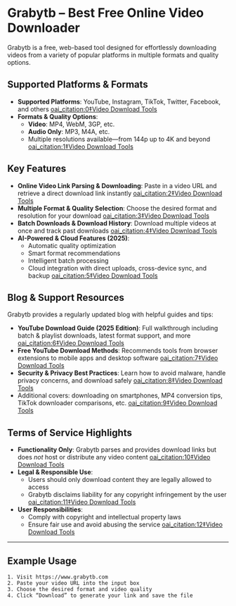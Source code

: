 # Grabytb – Best Free Online Video Downloader

Grabytb is a free, web-based tool designed for effortlessly downloading videos from a variety of popular platforms in multiple formats and quality options.

##  Supported Platforms & Formats

- **Supported Platforms**: YouTube, Instagram, TikTok, Twitter, Facebook, and others  [oai_citation:0‡Video Download Tools](https://grabytb.com/?utm_source=chatgpt.com)  
- **Formats & Quality Options**:  
  - **Video**: MP4, WebM, 3GP, etc.  
  - **Audio Only**: MP3, M4A, etc.  
  - Multiple resolutions available—from 144p up to 4K and beyond  [oai_citation:1‡Video Download Tools](https://www.grabytb.com/blog/001?utm_source=chatgpt.com)  

##  Key Features

- **Online Video Link Parsing & Downloading**: Paste in a video URL and retrieve a direct download link instantly  [oai_citation:2‡Video Download Tools](https://www.grabytb.com/terms.html?utm_source=chatgpt.com)  
- **Multiple Format & Quality Selection**: Choose the desired format and resolution for your download  [oai_citation:3‡Video Download Tools](https://www.grabytb.com/terms.html?utm_source=chatgpt.com)  
- **Batch Downloads & Download History**: Download multiple videos at once and track past downloads  [oai_citation:4‡Video Download Tools](https://www.grabytb.com/terms.html?utm_source=chatgpt.com)  
- **AI-Powered & Cloud Features (2025)**:  
  - Automatic quality optimization  
  - Smart format recommendations  
  - Intelligent batch processing  
  - Cloud integration with direct uploads, cross-device sync, and backup  [oai_citation:5‡Video Download Tools](https://www.grabytb.com/blog/001?utm_source=chatgpt.com)  

##  Blog & Support Resources

Grabytb provides a regularly updated blog with helpful guides and tips:

- **YouTube Download Guide (2025 Edition)**: Full walkthrough including batch & playlist downloads, latest format support, and more  [oai_citation:6‡Video Download Tools](https://www.grabytb.com/blog/001?utm_source=chatgpt.com)  
- **Free YouTube Download Methods**: Recommends tools from browser extensions to mobile apps and desktop software  [oai_citation:7‡Video Download Tools](https://www.grabytb.com/blog/005?utm_source=chatgpt.com)  
- **Security & Privacy Best Practices**: Learn how to avoid malware, handle privacy concerns, and download safely  [oai_citation:8‡Video Download Tools](https://www.grabytb.com/blog/004?utm_source=chatgpt.com)  
- Additional covers: downloading on smartphones, MP4 conversion tips, TikTok downloader comparisons, etc.  [oai_citation:9‡Video Download Tools](https://www.grabytb.com/blog?utm_source=chatgpt.com)  

##  Terms of Service Highlights

- **Functionality Only**: Grabytb parses and provides download links but does *not* host or distribute any video content  [oai_citation:10‡Video Download Tools](https://www.grabytb.com/terms.html?utm_source=chatgpt.com)  
- **Legal & Responsible Use**:  
  - Users should only download content they are legally allowed to access  
  - Grabytb disclaims liability for any copyright infringement by the user  [oai_citation:11‡Video Download Tools](https://www.grabytb.com/terms.html?utm_source=chatgpt.com)  
- **User Responsibilities**:  
  - Comply with copyright and intellectual property laws  
  - Ensure fair use and avoid abusing the service  [oai_citation:12‡Video Download Tools](https://www.grabytb.com/terms.html?utm_source=chatgpt.com)  

---

##  Example Usage

```text
1. Visit https://www.grabytb.com  
2. Paste your video URL into the input box  
3. Choose the desired format and video quality  
4. Click “Download” to generate your link and save the file  
